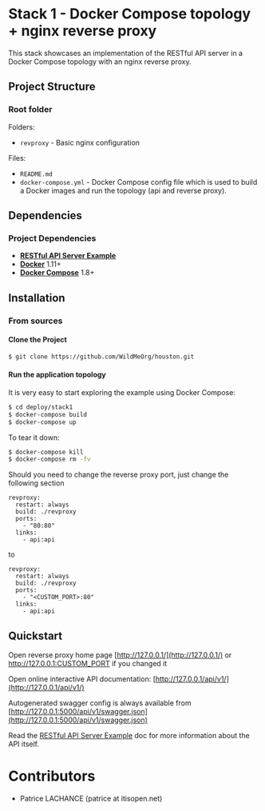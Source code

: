 Stack 1 - Docker Compose topology + nginx reverse proxy
==========================

This stack showcases an implementation of the RESTful API server in a
Docker Compose topology with an nginx reverse proxy.

Project Structure
-----------------

### Root folder

Folders:

* `revproxy` - Basic nginx configuration

Files:

* `README.md`
* `docker-compose.yml` - Docker Compose config file which is used to build a Docker
  images and run the topology (api and reverse proxy).


Dependencies
------------

### Project Dependencies

* [**RESTful API Server Example**](../../api/) 
* [**Docker**](https://www.docker.com/) 1.11+
* [**Docker Compose**](https://docs.docker.com/compose/overview/) 1.8+


Installation
------------

### From sources

#### Clone the Project

```bash
$ git clone https://github.com/WildMeOrg/houston.git
```

#### Run the application topology

It is very easy to start exploring the example using Docker Compose:

```bash
$ cd deploy/stack1
$ docker-compose build
$ docker-compose up
```

To tear it down:
```bash
$ docker-compose kill
$ docker-compose rm -fv
```

Should you need to change the reverse proxy port, just change the following section
```
revproxy:
  restart: always
  build: ./revproxy
  ports:
    - "80:80"
  links:
    - api:api
```

to 

```
revproxy:
  restart: always
  build: ./revproxy
  ports:
    - "<CUSTOM_PORT>:80"
  links:
    - api:api
```

Quickstart
----------

Open reverse proxy home page
[http://127.0.0.1/](http://127.0.0.1/) or http://127.0.0.1:CUSTOM_PORT if you changed it

Open online interactive API documentation:
[http://127.0.0.1/api/v1/](http://127.0.0.1/api/v1/)

Autogenerated swagger config is always available from
[http://127.0.0.1:5000/api/v1/swagger.json](http://127.0.0.1:5000/api/v1/swagger.json)

Read the [RESTful API Server Example](../../api/) doc for more information about the API itself.

# Contributors

* Patrice LACHANCE (patrice at itisopen.net)

